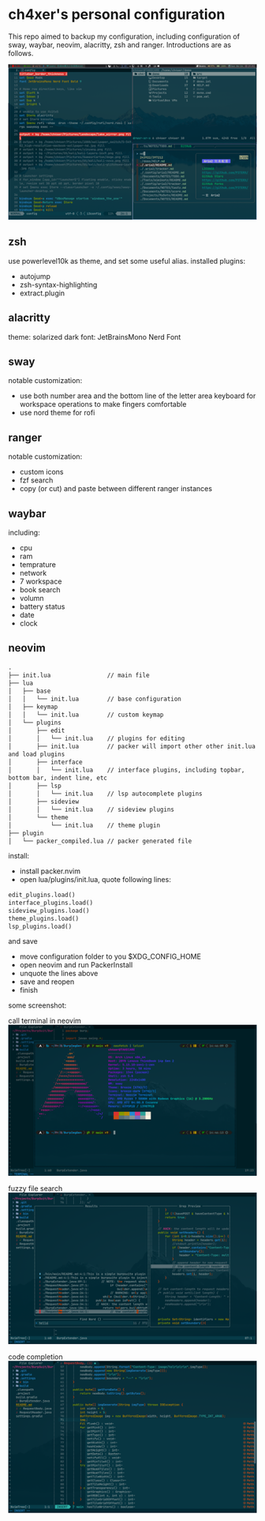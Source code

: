 # ch4xer's personal configuration

This repo aimed to backup my configuration, including configuration of sway, waybar, neovim, alacritty, zsh and ranger. Introductions are as follows.

![](./image/first.png)

## zsh
use powerlevel10k as theme, and set some useful alias.
installed plugins:
- autojump
- zsh-syntax-highlighting
- extract.plugin

## alacritty
theme: solarized dark
font: JetBrainsMono Nerd Font

## sway
notable customization:
- use both number area and the bottom line of the letter area keyboard for workspace operations to make fingers comfortable
- use nord theme for rofi

## ranger
notable customization:
- custom icons
- fzf search
- copy (or cut) and paste between different ranger instances

## waybar
including:
- cpu
- ram
- temprature
- network
- 7 workspace
- book search
- volumn
- battery status
- date
- clock

## neovim
```
.
├── init.lua                // main file
├── lua
│   ├── base
│   │   └── init.lua        // base configuration
│   ├── keymap
│   │   └── init.lua        // custom keymap
│   └── plugins
│       ├── edit
│       │   └── init.lua    // plugins for editing
│       ├── init.lua        // packer will import other other init.lua and load plugins
│       ├── interface
│       │   └── init.lua    // interface plugins, including topbar, bottom bar, indent line, etc
│       ├── lsp
│       │   └── init.lua    // lsp autocomplete plugins
│       ├── sideview
│       │   └── init.lua    // sideview plugins
│       └── theme
│           └── init.lua    // theme plugin
├── plugin
│   └── packer_compiled.lua // packer generated file

```
install:
- install packer.nvim
- open lua/plugins/init.lua, quote following lines:
```
edit_plugins.load()
interface_plugins.load()
sideview_plugins.load()
theme_plugins.load()
lsp_plugins.load()
```
and save
- move configuration folder to you $XDG_CONFIG_HOME
- open neovim and run PackerInstall
- unquote the lines above
- save and reopen
- finish

some screenshot:

call terminal in neovim
![](./image/2021-12-23-14-46-23.png)

fuzzy file search
![](./image/2021-12-23-14-45-36.png)

code completion
![](./image/2021-12-23-14-50-58.png)
